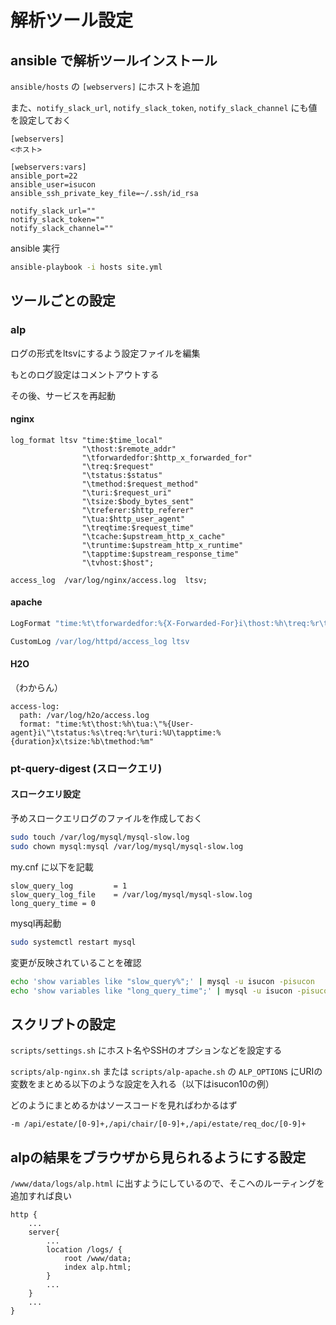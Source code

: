 # 解析ツール設定

## ansible で解析ツールインストール

`ansible/hosts` の `[webservers]` にホストを追加

また、`notify_slack_url`, `notify_slack_token`, `notify_slack_channel` にも値を設定しておく

```
[webservers]
<ホスト>

[webservers:vars]
ansible_port=22
ansible_user=isucon
ansible_ssh_private_key_file=~/.ssh/id_rsa

notify_slack_url=""
notify_slack_token=""
notify_slack_channel=""

```

ansible 実行
```sh
ansible-playbook -i hosts site.yml
```

## ツールごとの設定

### alp
ログの形式をltsvにするよう設定ファイルを編集

もとのログ設定はコメントアウトする

その後、サービスを再起動

#### nginx

```nginx
log_format ltsv "time:$time_local"
                "\thost:$remote_addr"
                "\tforwardedfor:$http_x_forwarded_for"
                "\treq:$request"
                "\tstatus:$status"
                "\tmethod:$request_method"
                "\turi:$request_uri"
                "\tsize:$body_bytes_sent"
                "\treferer:$http_referer"
                "\tua:$http_user_agent"
                "\treqtime:$request_time"
                "\tcache:$upstream_http_x_cache"
                "\truntime:$upstream_http_x_runtime"
                "\tapptime:$upstream_response_time"
                "\tvhost:$host";

access_log  /var/log/nginx/access.log  ltsv;
```

#### apache

```apache
LogFormat "time:%t\tforwardedfor:%{X-Forwarded-For}i\thost:%h\treq:%r\tstatus:%>s\tmethod:%m\turi:%U%q\tsize:%B\treferer:%{Referer}i\tua:%{User-Agent}i\treqtime_microsec:%D\tapptime:%D\tcache:%{X-Cache}o\truntime:%{X-Runtime}o\tvhost:%{Host}i" ltsv

CustomLog /var/log/httpd/access_log ltsv
```

#### H2O
（わからん）
```
access-log:
  path: /var/log/h2o/access.log
  format: "time:%t\thost:%h\tua:\"%{User-agent}i\"\tstatus:%s\treq:%r\turi:%U\tapptime:%{duration}x\tsize:%b\tmethod:%m"
```

### pt-query-digest (スロークエリ)

#### スロークエリ設定

予めスロークエリログのファイルを作成しておく
```sh
sudo touch /var/log/mysql/mysql-slow.log
sudo chown mysql:mysql /var/log/mysql/mysql-slow.log
```

my.cnf に以下を記載
```
slow_query_log         = 1
slow_query_log_file    = /var/log/mysql/mysql-slow.log
long_query_time = 0
```

mysql再起動
```sh
sudo systemctl restart mysql
```

変更が反映されていることを確認
```sh
echo 'show variables like "slow_query%";' | mysql -u isucon -pisucon
echo 'show variables like "long_query_time";' | mysql -u isucon -pisucon
```

## スクリプトの設定

`scripts/settings.sh` にホスト名やSSHのオプションなどを設定する

`scripts/alp-nginx.sh` または `scripts/alp-apache.sh` の `ALP_OPTIONS` にURIの変数をまとめる以下のような設定を入れる（以下はisucon10の例）

どのようにまとめるかはソースコードを見ればわかるはず

```
-m /api/estate/[0-9]+,/api/chair/[0-9]+,/api/estate/req_doc/[0-9]+
```

## alpの結果をブラウザから見られるようにする設定
`/www/data/logs/alp.html` に出すようにしているので、そこへのルーティングを追加すれば良い

```nginx
http {
    ...
    server{
        ...
        location /logs/ {
            root /www/data;
            index alp.html;
        }
        ...
    }
    ...
}
```